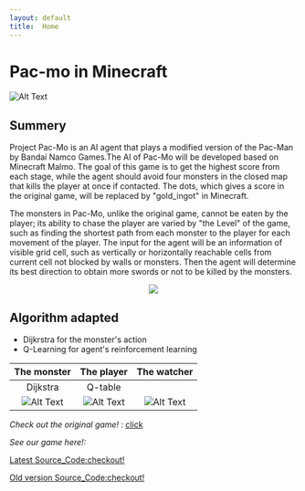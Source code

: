 ```yaml
---
layout: default
title:  Home
---
```


Pac-mo in Minecraft  
=========
![Alt Text](https://github.com/qdingqim/Pac-mo/raw/master/docs/1.jpg) 

Summery
---------

Project Pac-Mo is an AI agent that plays a modified version of the Pac-Man by Bandai Namco Games.The AI of Pac-Mo will be developed based on Minecraft Malmo. The goal of this game is to get the highest score from each stage, while the agent should avoid four monsters in the closed map that kills the player at once if contacted. The dots, which gives a score in the original game, will be replaced by "gold_ingot" in Minecraft. 

The monsters in Pac-Mo, unlike the original game, cannot be eaten by the player; its ability to chase the player are varied by "the Level" of the game, such as finding the shortest path from each monster to the player for each movement of the player. The input for the agent will be an information of visible grid cell, such as vertically or horizontally reachable cells from current cell not blocked by walls or monsters. Then the agent will determine its best direction to obtain more swords or not to be killed by the monsters.

<div style="text-align:center"><img src ="https://github.com/qdingqim/Pac-mo/raw/master/docs/initial_capture.png" /></div>  

Algorithm adapted
---------
- Dijkrstra for the monster's action
- Q-Learning for agent's reinforcement learning

| The monster     | The player  |    The watcher|     
| :-------:       | :-------:   |  :-------:    |    
| Dijkstra        |    Q-table  |               |     
|![Alt Text](https://github.com/qdingqim/Pac-mo/raw/master/docs/initial_capture.png)    |      ![Alt Text](https://github.com/qdingqim/Pac-mo/raw/master/docs/initial_capture.png)   |     ![Alt Text](https://github.com/qdingqim/Pac-mo/raw/master/docs/initial_capture.png)    | 

_Check out the original game! :_ [click](https://www.google.com/search?q=pac+man&rlz=1C1CHZL_zh-CNUS736US736&oq=pac+man&aqs=chrome..69i57j0l5.2287j0j9&sourceid=chrome&ie=UTF-8#clb=clb)

_See our game here!:_


[Latest Source_Code:checkout!](https://github.com/qdingqim/Pac-mo/blob/master/pacmo1_6.py)

[Old version Source_Code:checkout!](https://github.com/qdingqim/Pac-mo)
